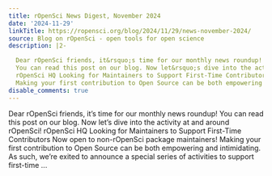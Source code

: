```yaml
---
title: rOpenSci News Digest, November 2024
date: '2024-11-29'
linkTitle: https://ropensci.org/blog/2024/11/29/news-november-2024/
source: Blog on rOpenSci - open tools for open science
description: |2-

  Dear rOpenSci friends, it&rsquo;s time for our monthly news roundup!
  You can read this post on our blog. Now let&rsquo;s dive into the activity at and around rOpenSci!
  rOpenSci HQ Looking for Maintainers to Support First-Time Contributors Now open to non-rOpenSci package maintainers!
  Making your first contribution to Open Source can be both empowering and intimidating. As such, we’re exited to announce a special series of activities to support first-time ...
disable_comments: true
---
```


Dear rOpenSci friends, it&rsquo;s time for our monthly news roundup!
You can read this post on our blog. Now let&rsquo;s dive into the activity at and around rOpenSci!
rOpenSci HQ Looking for Maintainers to Support First-Time Contributors Now open to non-rOpenSci package maintainers!
Making your first contribution to Open Source can be both empowering and intimidating. As such, we’re exited to announce a special series of activities to support first-time ...